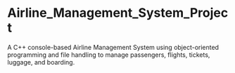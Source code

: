 # Airline_Management_System_Project
A C++ console-based Airline Management System using object-oriented programming and file handling to manage passengers, flights, tickets, luggage, and boarding.
